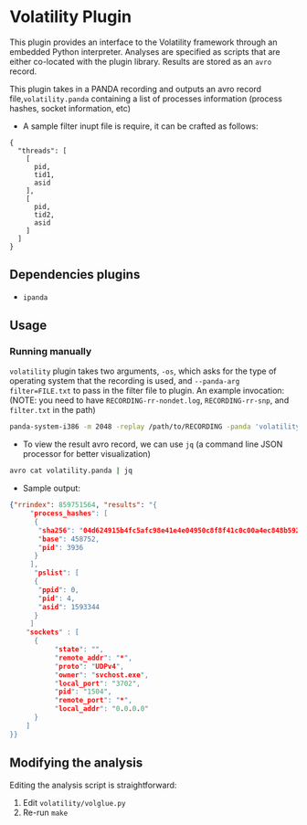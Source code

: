 # Volatility Plugin

This plugin provides an interface to the Volatility framework through an
embedded Python interpreter. Analyses are specified as scripts that are
either co-located with the plugin library. Results are stored as an `avro` record.

This plugin takes in a PANDA recording and outputs an avro record file,`volatility.panda` containing a list of processes information (process hashes, socket information, etc)

* A sample filter inupt file is require, it can be crafted as follows:
```
{
  "threads": [
    [
      pid,
      tid1,
      asid
    ],
    [
      pid,
      tid2,
      asid
    ]
  ]
}
```

## Dependencies plugins
* `ipanda`

## Usage

### Running manually
`volatility` plugin takes two arguments, `-os`, which asks for the type of operating system that the recording is used, and `--panda-arg filter=FILE.txt` to pass in the filter file to plugin. An example invocation: (NOTE: you need to have `RECORDING-rr-nondet.log`, `RECORDING-rr-snp`, and `filter.txt` in the path)

```bash
panda-system-i386 -m 2048 -replay /path/to/RECORDING -panda 'volatility' -os windows-32-7sp1 --panda-arg filter:file=filter.txt
```

* To view the result avro record, we can use `jq` (a command line JSON processor for better visualization)
```bash
avro cat volatility.panda | jq
```

* Sample output:
```JSON
{"rrindex": 859751564, "results": "{
     "process_hashes": [
      {
       "sha256": "04d624915b4fc5afc98e41e4e04950c8f8f41c0c00a4ec848b592c0c585effb3", 
       "base": 458752, 
       "pid": 3936
      }
     ],
      "pslist": [
      {
       "ppid": 0,
       "pid": 4,
       "asid": 1593344
      }
     ]
    "sockets" : [
      {
           "state": "",
           "remote_addr": "*",
           "proto": "UDPv4",
           "owner": "svchost.exe",
           "local_port": "3702",
           "pid": "1504",
           "remote_port": "*",
           "local_addr": "0.0.0.0"
      }
    ]
}}
```


## Modifying the analysis
Editing the analysis script is straightforward:
1. Edit `volatility/volglue.py`
2. Re-run `make`


